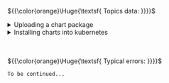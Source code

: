 ${{\color{orange}\Huge{\textsf{ Topics data: }}}}\$

<details>
	<summary>
	Uploading a chart package
	</summary>
	<br />

First create `mychart-0.1.0.tgz` using the [Helm CLI](https://docs.helm.sh/using_helm/#installing-helm):

```bash
cd mychart/
helm package .
```

Upload `mychart-0.1.0.tgz`:

```bash
curl --data-binary "@mychart-0.1.0.tgz" http://localhost:8080/api/charts
```

If you've signed your package and generated a [provenance file](https://github.com/helm/helm-www/blob/master/content/en/docs/topics/provenance.md), upload it with:

```bash
curl --data-binary "@mychart-0.1.0.tgz.prov" http://localhost:8080/api/prov
```

Both files can also be uploaded at once (or one at a time) on the `/api/charts` route using the `multipart/form-data` format:

```bash
curl -F "chart=@mychart-0.1.0.tgz" -F "prov=@mychart-0.1.0.tgz.prov" http://localhost:8080/api/charts
```

You can also use the [helm-push plugin](https://github.com/chartmuseum/helm-push):

`helm cm-push mychart/ chartmuseum`

</details>

<details>
	<summary>
	Installing charts into kubernetes
	</summary>
	<br />

Add the URL to your *ChartMuseum* installation to the local repository list:

```bash
helm repo add chartmuseum http://localhost:8080
```

Search for charts:

```bash
helm search repo chartmuseum/
```

Install chart:

```bash
helm install chartmuseum/mychart --generate-name
```

check it with:

curl API address with `curl -XGET x.x.x.x:8080/` - ip is ClusterIP service in k8s

</details>

<br>
<br>

${{\color{orange}\Huge{\textsf{ Typical errors: }}}}\$

`To be continued...`
